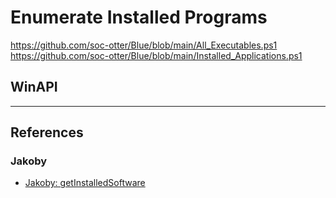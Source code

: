 # Enumerate Installed Programs

https://github.com/soc-otter/Blue/blob/main/All_Executables.ps1
https://github.com/soc-otter/Blue/blob/main/Installed_Applications.ps1

## WinAPI

---
## References

### Jakoby

- [Jakoby: getInstalledSoftware](https://github.com/I-Am-Jakoby/PowerShell-for-Hackers/blob/main/VideoNotes/getInstalledSoftware.md)